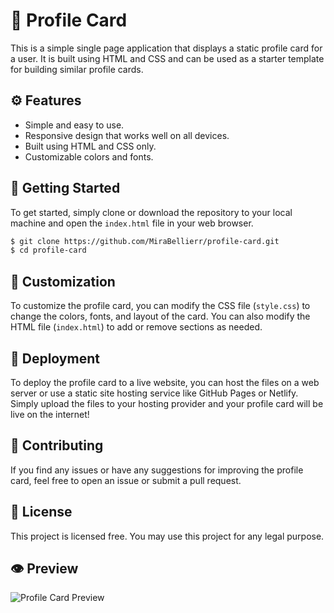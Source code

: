 # 📇 Profile Card

This is a simple single page application that displays a static profile card for a user. It is built using HTML and CSS and can be used as a starter template for building similar profile cards.

## ⚙ Features

- Simple and easy to use.
- Responsive design that works well on all devices.
- Built using HTML and CSS only.
- Customizable colors and fonts.

## 👋 Getting Started

To get started, simply clone or download the repository to your local machine and open the `index.html` file in your web browser.

```bash
$ git clone https://github.com/MiraBellierr/profile-card.git
$ cd profile-card
```

## 🔧 Customization

To customize the profile card, you can modify the CSS file (`style.css`) to change the colors, fonts, and layout of the card. You can also modify the HTML file (`index.html`) to add or remove sections as needed.

## 🏃‍ Deployment

To deploy the profile card to a live website, you can host the files on a web server or use a static site hosting service like GitHub Pages or Netlify. Simply upload the files to your hosting provider and your profile card will be live on the internet!

## 🤝 Contributing

If you find any issues or have any suggestions for improving the profile card, feel free to open an issue or submit a pull request.

## 📃 License

This project is licensed free. You may use this project for any legal purpose.

## 👁 Preview

![Profile Card Preview](https://imgur.com/ySe2Bsm.png)
